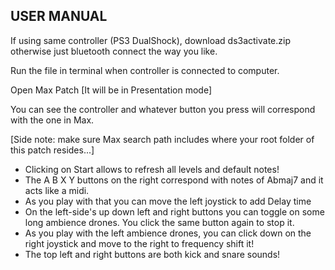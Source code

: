 ## USER MANUAL

If using same controller (PS3 DualShock), download ds3activate.zip otherwise just bluetooth connect the way you like. 

Run the file in terminal when controller is connected to computer. 

Open Max Patch [It will be in Presentation mode]

You can see the controller and whatever button you press will correspond with the one in Max. 

[Side note: make sure Max search path includes where your root folder of this patch resides...]

- Clicking on Start allows to refresh all levels and default notes! 
- The A B X Y buttons on the right correspond with notes of Abmaj7 and it acts like a midi. 
- As you play with that you can move the left joystick to add Delay time
- On the left-side's up down left and right buttons you can toggle on some long ambience drones. You click the same button again to stop it.
- As you play with the left ambience drones, you can click down on the right joystick and move to the right to frequency shift it! 
- The top left and right buttons are both kick and snare sounds! 
